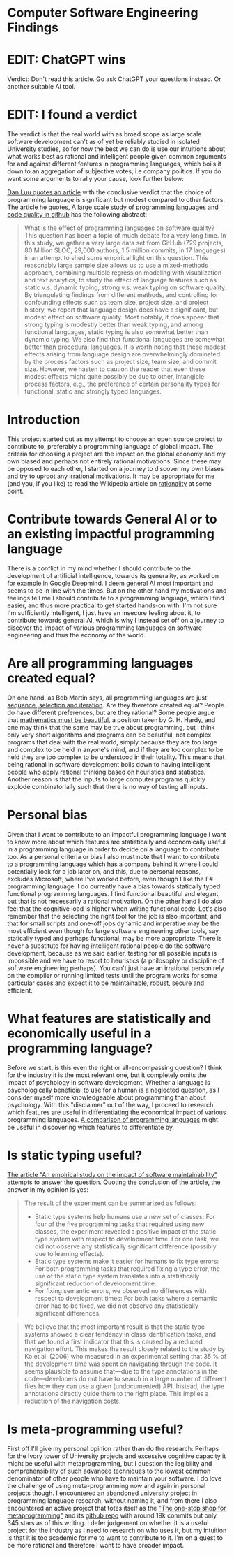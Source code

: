 # Computer Software Engineering Findings

# EDIT: ChatGPT wins

Verdict: Don't read this article. Go ask ChatGPT your questions instead. Or another suitable AI tool.

# EDIT: I found a verdict

The verdict is that the real world with as broad scope as large scale software development can't as of yet be reliably studied in isolated University studies, so for now the best we can do is use our intuitions about what works best as rational and intelligent people given common arguments for and against different features in programming languages, which boils it down to an aggregation of subjective votes, i.e company politics. If you do want some arguments to rally your cause, look further below:

[Dan Luu quotes an article](https://danluu.com/empirical-pl/) with the conclusive verdict that the choice of programming language is significant but modest compared to other factors. The article he quotes, [A large scale study of programming languages and code quality in github](https://dl.acm.org/doi/10.1145/2635868.2635922) has the following abstract:

> What is the effect of programming languages on software quality? This question has been a topic of much debate for a very long time. In this study, we gather a very large data set from GitHub (729 projects, 80 Million SLOC, 29,000 authors, 1.5 million commits, in 17 languages) in an attempt to shed some empirical light on this question. This reasonably large sample size allows us to use a mixed-methods approach, combining multiple regression modeling with visualization and text analytics, to study the effect of language features such as static v.s. dynamic typing, strong v.s. weak typing on software quality. By triangulating findings from different methods, and controlling for confounding effects such as team size, project size, and project history, we report that language design does have a significant, but modest effect on software quality. Most notably, it does appear that strong typing is modestly better than weak typing, and among functional languages, static typing is also somewhat better than dynamic typing. We also find that functional languages are somewhat better than procedural languages. It is worth noting that these modest effects arising from language design are overwhelmingly dominated by the process factors such as project size, team size, and commit size. However, we hasten to caution the reader that even these modest effects might quite possibly be due to other, intangible process factors, e.g., the preference of certain personality types for functional, static and strongly typed languages.

# Introduction
This project started out as my attempt to choose an open source project to contribute to, preferably a programming language of global impact.
The criteria for choosing a project are the impact on the global economy and my own biased and perhaps not entirely rational motivations.
Since these may be opposed to each other, I started on a journey to discover my own biases and try to uproot any irrational motivations.
It may be appropriate for me (and you, if you like) to read the Wikipedia article on [rationality](https://en.wikipedia.org/wiki/Rationality) at some point.

# Contribute towards General AI or to an existing impactful programming language
There is a conflict in my mind whether I should contribute to the development of artificial intelligence, towards its generality, as worked on for example in Google Deepmind. I deem general AI most important and seems to be in line with the times. But on the other hand my motivations and feelings tell me I should contribute to a programming language, which I find easier, and thus more practical to get started hands-on with. I'm not sure I'm sufficiently intelligent, I just have an insecure feeling about it, to contribute towards general AI, which is why I instead set off on a journey to discover the impact of various programming languages on software engineering and thus the economy of the world.

# Are all programming languages created equal?
On one hand, as Bob Martin says, all programming languages are just [sequence, selection and iteration](https://twitter.com/unclebobmartin/status/1010660993851117569?lang=en). Are they therefore created equal? People do have different preferences, but are they rational? Some people argue that [mathematics must be beautiful](https://en.wikipedia.org/wiki/Mathematical_beauty), a position taken by G. H. Hardy, and one may think that the same may be true about programming, but I think only very short algorithms and programs can be beautiful, not complex programs that deal with the real world, simply because they are too large and complex to be held in anyone's mind, and if they are too complex to be held they are too complex to be understood in their totality. This means that being rational in software development boils down to having intelligent people who apply rational thinking based on heuristics and statistics. Another reason is that the inputs to large computer programs quickly explode combinatorially such that there is no way of testing all inputs.

# Personal bias
Given that I want to contribute to an impactful programming language I want to know more about which features are statistically and economically useful in a programming language in order to decide on a language to contribute too. As a personal criteria or bias I also must note that I want to contribute to a programming language which has a company behind it where I could potentially look for a job later on, and this, due to personal reasons, excludes Microsoft, where I've worked before, even though I like the F# programming language. I do currently have a bias towards statically typed functional programming languages. I find functional beautiful and elegant, but that is not necessarily a rational motivation. On the other hand I do also feel that the cognitive load is higher when writing functional code. Let's also remember that the selecting the right tool for the job is also important, and that for small scripts and one-off jobs dynamic and imperative may be the most efficient even though for large software engineering other tools, say statically typed and perhaps functional, may be more appropriate. There is never a substitute for having intelligent rational people do the software development, because as we said earlier, testing for all possible inputs is impossible and we have to resort to heuristics (a philosophy or discipline of software engineering perhaps). You can't just have an irrational person rely on the compiler or running limited tests until the program works for some particular cases and expect it to be maintainable, robust, secure and efficient. 

# What features are statistically and economically useful in a programming language?
Before we start, is this even the right or all-encompassing question? I think for the industry it is the most relevant one, but it completely omits the impact of psychology in software development. Whether a language is psychologically beneficial to use for a human is a neglected question, as I consider myself more knowledgeable about programming than about psychology. With this "disclaimer" out of the way, I proceed to research which features are useful in differentiating the economical impact of various programming languages. [A comparison of programming languages](https://en.wikipedia.org/wiki/Comparison_of_programming_languages) might be useful in discovering which features to differentiate by.

# Is static typing useful?
[The article "An empirical study on the impact of software maintainability"](https://www.researchgate.net/publication/259634489_An_empirical_study_on_the_impact_of_static_typing_on_software_maintainability) attempts to answer the question.
Quoting the conclusion of the article, the answer in my opinion is yes:

> The result of the experiment can be summarized as follows:
> * Static type systems help humans use a new set of classes: For four of the five programming tasks that required using new classes, the experiment revealed a positive impact of the static type system with respect to development time. For one task, we did not observe any statistically significant difference (possibly due to learning effects).
> * Static type systems make it easier for humans to fix type errors: For both programming tasks that required fixing a type error, the use of the static type system translates into a statistically significant reduction of development time.
> * For fixing semantic errors, we observed no differences with respect to development times: For both tasks where a semantic error had to be fixed, we did not observe any statistically significant differences.

> We believe that the most important result is that the static type systems showed a clear tendency in class identification tasks, and that we found a first indicator that this is caused by a reduced navigation effort. This makes the result closely related to the study by Ko et al. (2006) who measured in an experimental setting that 35 % of the development time was spent on navigating through the code. It seems plausible to assume that—due to the type annotations in the code—developers do not have to search in a large number of different files how they can use a given (undocumented) API. Instead, the type annotations directly guide them to the right place. This implies a reduction of the navigation costs.

# Is meta-programming useful?
First off I'll give my personal opinion rather than do the research: Perhaps for the Ivory tower of University projects and excessive cognitive capacity it might be useful with metaprogramming, but I question the legibility and comprehensibility of such advanced techniques to the lowest common denominator of other people who have to maintain your software. I do love the challenge of using meta-programming now and again in personal projects though. I encountered an abandoned university project in programming language research, without naming it, and from there I also encountered an active project that totes itself as the ["The one-stop shop for metaprogramming"](https://www.rascal-mpl.org/) and its [github repo](https://github.com/usethesource/rascal) with around 19k commits but only 345 stars as of this writing. I defer judgement on whether it is a useful project for the industry as I need to research on who uses it, but my intuition is that it is too academic for me to want to contribute to it. I'm on a quest to be more rational and therefore I want to have broader impact.
